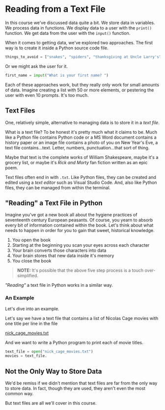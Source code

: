 # Reading from a Text File

In this course we've discussed data quite a bit. We store data in variables. We process data in functions. We display data to a user with the `print()` function. We get data from the user with the `input()` function.

When it comes to getting data, we've explored two approaches. The first way is to create it inside a Python source code file.

```python
things_to_avoid = ["snakes", "spiders", "thanksgiving at Uncle Larry's", "assumptions"]
```

Or we might ask the user for it.

```python
first_name = input("What is your first name? ")
```

Each of these approaches work, but they really only work for small amounts of data. Imagine creating a list with 50 or more elements, or pestering the user with even 10 prompts. It's too much.

## Text Files

One, relatively simple, alternative to managing data is to store it in a _text file_.

What is a text file? To be honest it's pretty much what it claims to be. Much like a Python file contains Python code or a MS Word document contains a history paper or an image file contains a photo of you on New Year's Eve, a text file contains...text. Letter, numbers, punctuation...that sort of thing.

Maybe that text is the complete works of William Shakespeare, maybe it's a grocery list, or maybe it's _Rick and Morty_ fan fiction written as an epic poem.

Text files often end in with `.txt`. Like Python files, they can be created and edited using a _text editor_ such as Visual Studio Code. And, also like Python files, they can be managed from within the terminal.

## "Reading" a Text File in Python

Imagine you've got a new book all about the hygiene practices of seventeenth century European peasants. Of course, you yearn to absorb every bit of information contained within the book. Let's think about what needs to happen in order for you to gain that sweet, historical knowledge.

1. You open the book
1. Starting at the beginning you scan your eyes across each character
1. Your brain converts those characters into data
1. Your brain stores that new data inside it's memory
1. You close the book

> **NOTE:** It's possible that the above five step process is a touch over-simplified.

_"Reading"_ a text file in Python works in a similar way.

### An Example

Let's dive into an example.

Let's say we have a text file that contains a list of Nicolas Cage movies with one title per line in the file

[nick_cage_movies.txt](./nick_cage_movies.txt)

And we want to write a Python program to print each of movie titles.

```python
text_file = open("nick_cage_movies.txt")
movies = text_file.
```

## Not the Only Way to Store Data

We'd be remiss if we didn't mention that text files are far from the only way to store data. In fact, though they are used, they aren't even the most common way.

But text files are all we'll cover in this course.
